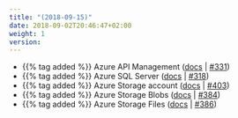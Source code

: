 ```yaml
---
title: "(2018-09-15)"
date: 2018-09-02T20:46:47+02:00
weight: 1
version:
---
```


- {{% tag added %}} Azure API Management ([docs](https://promitor.io/configuration/v1.x/metrics/api-management) | [#331](https://github.com/tomkerkhove/promitor/issues/331))
- {{% tag added %}} Azure SQL Server ([docs](https://promitor.io/configuration/v1.x/metrics/sql-server) | [#318](https://github.com/tomkerkhove/promitor/issues/318))
- {{% tag added %}} Azure Storage account ([docs](https://promitor.io/configuration/v1.x/metrics/storage-account) | [#403](https://github.com/tomkerkhove/promitor/issues/403))
- {{% tag added %}} Azure Storage Blobs ([docs](https://promitor.io/configuration/v1.x/metrics/blob-storage) | [#384](https://github.com/tomkerkhove/promitor/issues/384))
- {{% tag added %}} Azure Storage Files ([docs](https://promitor.io/configuration/v1.x/metrics/file-storage) | [#386](https://github.com/tomkerkhove/promitor/issues/386))
